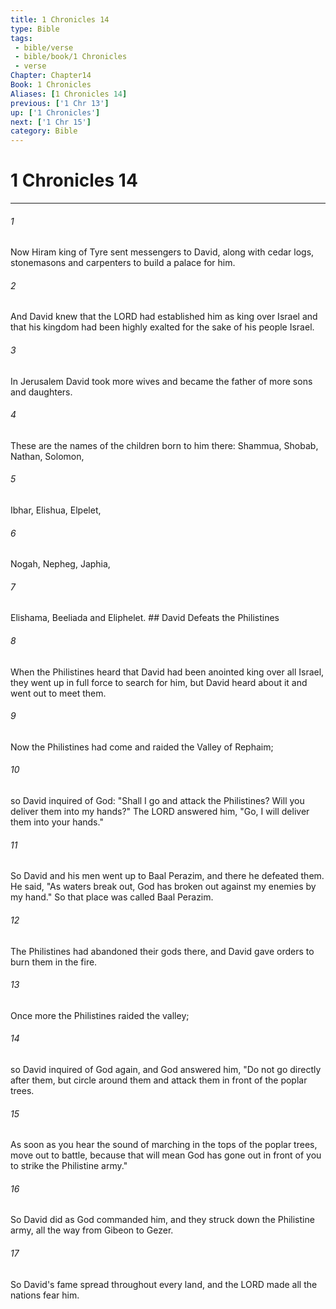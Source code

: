```yaml
---
title: 1 Chronicles 14
type: Bible
tags:
 - bible/verse
 - bible/book/1 Chronicles
 - verse
Chapter: Chapter14
Book: 1 Chronicles
Aliases: [1 Chronicles 14]
previous: ['1 Chr 13']
up: ['1 Chronicles']
next: ['1 Chr 15']
category: Bible
---
```

# 1 Chronicles 14

***


###### 1 
Now Hiram king of Tyre sent messengers to David, along with cedar logs, stonemasons and carpenters to build a palace for him. 

###### 2 
And David knew that the LORD had established him as king over Israel and that his kingdom had been highly exalted for the sake of his people Israel. 

###### 3 
In Jerusalem David took more wives and became the father of more sons and daughters. 

###### 4 
These are the names of the children born to him there: Shammua, Shobab, Nathan, Solomon, 

###### 5 
Ibhar, Elishua, Elpelet, 

###### 6 
Nogah, Nepheg, Japhia, 

###### 7 
Elishama, Beeliada and Eliphelet. ## David Defeats the Philistines 

###### 8 
When the Philistines heard that David had been anointed king over all Israel, they went up in full force to search for him, but David heard about it and went out to meet them. 

###### 9 
Now the Philistines had come and raided the Valley of Rephaim; 

###### 10 
so David inquired of God: "Shall I go and attack the Philistines? Will you deliver them into my hands?" The LORD answered him, "Go, I will deliver them into your hands." 

###### 11 
So David and his men went up to Baal Perazim, and there he defeated them. He said, "As waters break out, God has broken out against my enemies by my hand." So that place was called Baal Perazim. 

###### 12 
The Philistines had abandoned their gods there, and David gave orders to burn them in the fire. 

###### 13 
Once more the Philistines raided the valley; 

###### 14 
so David inquired of God again, and God answered him, "Do not go directly after them, but circle around them and attack them in front of the poplar trees. 

###### 15 
As soon as you hear the sound of marching in the tops of the poplar trees, move out to battle, because that will mean God has gone out in front of you to strike the Philistine army." 

###### 16 
So David did as God commanded him, and they struck down the Philistine army, all the way from Gibeon to Gezer. 

###### 17 
So David's fame spread throughout every land, and the LORD made all the nations fear him. 
